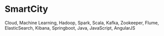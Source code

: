 # SmartCity

Cloud, Machine Learning, Hadoop, Spark, Scala, Kafka, Zookeeper, Flume, ElasticSearch, Kibana, Springboot, Java, JavaScript, AngularJS
